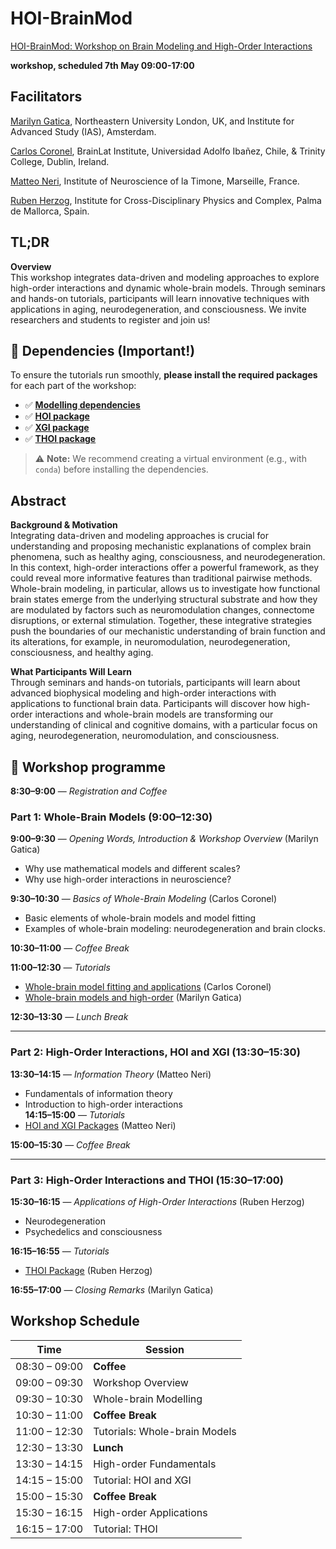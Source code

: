 # HOI-BrainMod
[HOI-BrainMod: Workshop on Brain Modeling and High-Order Interactions](https://ias.uva.nl/content/events/2025/05/hoi-brainmod-workshop-on-brain-modeling-and-high-order-interactions.html)

**workshop, scheduled 7th May 09:00-17:00**

## Facilitators

[Marilyn Gatica](https://ias.uva.nl/community/fellows/current-fellows/marilyn-gatica.html), Northeastern University London, UK, and Institute for Advanced Study (IAS), Amsterdam.  

[Carlos Coronel](https://www.gbhi.org/profiles/carlos-coronel), BrainLat Institute, Universidad Adolfo Ibañez, Chile, & Trinity College, Dublin, Ireland.  

[Matteo Neri](https://scholar.google.com/citations?user=ubwQC-AAAAAJ&hl=it), Institute of Neuroscience of la Timone, Marseille, France.  

[Ruben Herzog](https://scholar.google.com/citations?user=GDW5LSsAAAAJ&hl=es), Institute for Cross-Disciplinary Physics and Complex, Palma de Mallorca, Spain.


## TL;DR
**Overview**  
This workshop integrates data-driven and modeling approaches to explore high-order interactions and dynamic whole-brain models. Through seminars and hands-on tutorials, participants will learn innovative techniques with applications in aging, neurodegeneration, and consciousness. We invite researchers and students to register and join us!

##  🚀 Dependencies (Important!)

To ensure the tutorials run smoothly, **please install the required packages** for each part of the workshop:

- ✅ [**Modelling dependencies**](https://github.com/KGatica/HOI-BrainMod/blob/main/dependencies.txt)
- ✅ [**HOI package**](https://github.com/brainets/hoi)
- ✅ [**XGI package**](https://xgi.readthedocs.io/en/stable/installing.html)
- ✅ [**THOI package**](https://github.com/Laouen/THOI)

> ⚠️ **Note:** We recommend creating a virtual environment (e.g., with `conda`) before installing the dependencies.

## Abstract

**Background & Motivation**  
Integrating data-driven and modeling approaches is crucial for understanding and proposing mechanistic explanations of complex brain phenomena, such as healthy aging, consciousness, and neurodegeneration. In this context, high-order interactions offer a powerful framework, as they could reveal more informative features than traditional pairwise methods. Whole-brain modeling, in particular, allows us to investigate how functional brain states emerge from the underlying structural substrate and how they are modulated by factors such as neuromodulation changes, connectome disruptions, or external stimulation. Together, these integrative strategies push the boundaries of our mechanistic understanding of brain function and its alterations, for example, in neuromodulation, neurodegeneration, consciousness, and healthy aging.

**What Participants Will Learn**  
Through seminars and hands-on tutorials, participants will learn about advanced biophysical modeling and high-order interactions with applications to functional brain data. Participants will discover how high-order interactions and whole-brain models are transforming our understanding of clinical and cognitive domains, with a particular focus on aging, neurodegeneration, neuromodulation, and consciousness.

## 🧠 Workshop programme

**8:30–9:00** — *Registration and Coffee*  

### Part 1: Whole-Brain Models (9:00–12:30)

**9:00–9:30** — *Opening Words, Introduction & Workshop Overview* (Marilyn Gatica)  
  - Why use mathematical models and different scales?  
  - Why use high-order interactions in neuroscience?
    
**9:30–10:30** — *Basics of Whole-Brain Modeling* (Carlos Coronel)  
  - Basic elements of whole-brain models and model fitting
  - Examples of whole-brain modeling: neurodegeneration and brain clocks.
    
**10:30–11:00** — *Coffee Break*
    
**11:00–12:30** — *Tutorials*  
  - [Whole-brain model fitting and applications](01Notebooks_WholeBrain) (Carlos Coronel)  
  - [Whole-brain models and high-order](01Notebooks_WholeBrain) (Marilyn Gatica)  

**12:30–13:30** — *Lunch Break*

---

### Part 2: High-Order Interactions, HOI and XGI (13:30–15:30)

**13:30–14:15** — *Information Theory* (Matteo Neri)  
  - Fundamentals of information theory  
  - Introduction to high-order interactions  
**14:15–15:00** — *Tutorials*
  - [HOI and XGI Packages](02Notebooks_HighOrder) (Matteo Neri)  
    
**15:00–15:30** — *Coffee Break*

---

### Part 3: High-Order Interactions and THOI (15:30–17:00)

**15:30–16:15** — *Applications of High-Order Interactions* (Ruben Herzog)  
  - Neurodegeneration  
  - Psychedelics and consciousness
    
**16:15–16:55** — *Tutorials*
  - [THOI Package](03Notebooks_HighOrder) (Ruben Herzog)

**16:55–17:00** — *Closing Remarks* (Marilyn Gatica)


## Workshop Schedule

| Time           | Session                            |
|----------------|------------------------------------|
| 08:30 – 09:00  | **Coffee**                         |
| 09:00 – 09:30  | Workshop Overview                  |
| 09:30 – 10:30  | Whole-brain Modelling              |
| 10:30 – 11:00  | **Coffee Break**                   |
| 11:00 – 12:30  | Tutorials: Whole-brain Models      |
| 12:30 – 13:30  | **Lunch**                          |
| 13:30 – 14:15  | High-order Fundamentals            |
| 14:15 – 15:00  | Tutorial: HOI and XGI              |
| 15:00 – 15:30  | **Coffee Break**                   |
| 15:30 – 16:15  | High-order Applications            |
| 16:15 – 17:00  | Tutorial: THOI                     |
